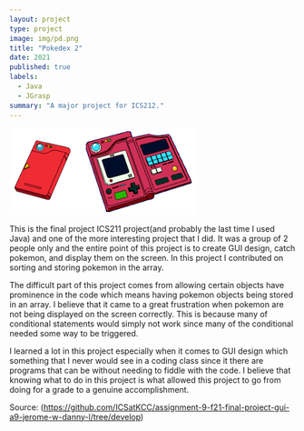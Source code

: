```yaml
---
layout: project
type: project
image: img/pd.png 
title: "Pokedex 2"
date: 2021
published: true
labels:
  - Java
  - JGrasp
summary: "A major project for ICS212."
---
```


<img class="img-fluid" src="../img/pokedex1.png ">

This is the final project ICS211 project(and probably the last time I used Java) and one of the more interesting project that I did. It was a group of 2 people only and the entire point of this project is to create GUI design, catch pokemon, and display them on the screen. In this project I contributed on sorting and storing pokemon in the array.

The difficult part of this project comes from allowing certain objects have prominence in the code which means having pokemon objects being stored in an array. I believe that it came to a great frustration when pokemon are not being displayed on the screen correctly. This is because many of conditional statements would simply not work since many of the conditional needed some way to be triggered.

I learned a lot in this project especially when it comes to GUI design which something that I never would see in a coding class since it there are programs that can be without needing to fiddle with the code. I believe that knowing what to do in this project is what allowed this project to go from doing for a grade to a genuine accomplishment.



Source: (https://github.com/ICSatKCC/assignment-9-f21-final-project-gui-a9-jerome-w-danny-l/tree/develop)
